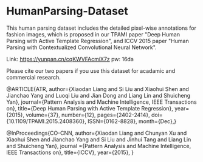 # HumanParsing-Dataset

This human parsing dataset includes the detailed pixel-wise annotations for fashion images, which is proposed in our TPAMI paper 
"Deep Human Parsing with Active Template Regression", and ICCV 2015 paper "Human Parsing with Contextualized Convolutional Neural Network".

Link: https://yunpan.cn/cqKWVFAcmiX7z  pw: 16da

Please cite our two papers if you use this dataset for  acadamic and commercial research. 


@ARTICLE{ATR, 
author={Xiaodan Liang and Si Liu and Xiaohui Shen and Jianchao Yang and Luoqi Liu and Jian Dong and Liang Lin and Shuicheng Yan}, 
journal={Pattern Analysis and Machine Intelligence, IEEE Transactions on}, 
title={Deep Human Parsing with Active Template Regression}, 
year={2015}, 
volume={37}, 
number={12}, 
pages={2402-2414}, 
doi={10.1109/TPAMI.2015.2408360}, 
ISSN={0162-8828}, 
month={Dec},}

@InProceedings{CO-CNN, 
author={Xiaodan Liang and Chunyan Xu and Xiaohui Shen and Jianchao Yang and Si Liu and  Jinhui Tang and Liang Lin and Shuicheng Yan}, 
journal ={Pattern Analysis and Machine Intelligence, IEEE Transactions on}, 
title={ICCV}, 
year={2015}, }
